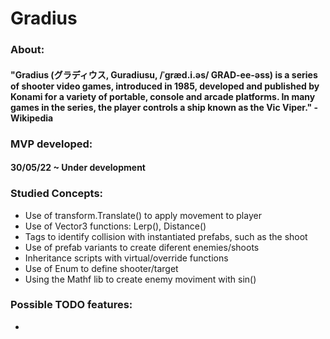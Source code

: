 # Gradius
### About: 
#### "Gradius (グラディウス, Guradiusu, /ˈɡræd.i.əs/ GRAD-ee-əss) is a series of shooter video games, introduced in 1985, developed and published by Konami for a variety of portable, console and arcade platforms. In many games in the series, the player controls a ship known as the Vic Viper." - Wikipedia

### MVP developed: 
#### 30/05/22 ~ Under development

### Studied Concepts: 

* Use of transform.Translate() to apply movement to player
* Use of Vector3 functions: Lerp(), Distance()
* Tags to identify collision with instantiated prefabs, such as the shoot
* Use of prefab variants to create diferent enemies/shoots
* Inheritance scripts with virtual/override functions 
* Use of Enum to define shooter/target
* Using the Mathf lib to create enemy moviment with sin()


### Possible TODO features:  

* 